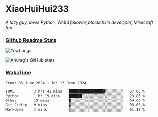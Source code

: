 # XiaoHuiHui233

*A lazy guy, loves Python, Web3 follower, blockchain developer, Minecraft fan.*

### [Github Readme Stats](https://github.com/anuraghazra/github-readme-stats)

![Top Langs](https://github-readme-stats.vercel.app/api/top-langs/?username=XiaoHuiHui233&layout=compact&theme=github_dark)

![Anurag's GitHub stats](https://github-readme-stats.vercel.app/api?username=XiaoHuiHui233&show_icons=true&theme=github_dark)

### [WakaTime](https://wakatime.com)

<!--START_SECTION:waka-->

```txt
From: 06 June 2024 - To: 13 June 2024

TOML         3 hrs 42 mins   ████████████████▓░░░░░░░░   67.03 %
Python       1 hr 19 mins    ██████░░░░░░░░░░░░░░░░░░░   23.85 %
Other        15 mins         █░░░░░░░░░░░░░░░░░░░░░░░░   04.66 %
Git Config   9 mins          ▓░░░░░░░░░░░░░░░░░░░░░░░░   03.00 %
Markdown     3 mins          ▒░░░░░░░░░░░░░░░░░░░░░░░░   01.18 %
```

<!--END_SECTION:waka-->
